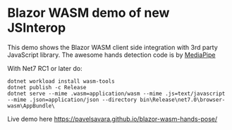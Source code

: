 # Blazor WASM demo of new JSInterop

This demo shows the Blazor WASM client side integration with 3rd party JavaScript library.
The awesome hands detection code is by [MediaPipe](https://www.mediapipe.dev/)

With Net7 RC1 or later do:
```
dotnet workload install wasm-tools
dotnet publish -c Release
dotnet serve --mime .wasm=application/wasm --mime .js=text/javascript --mime .json=application/json --directory bin\Release\net7.0\browser-wasm\AppBundle\
```

Live demo here https://pavelsavara.github.io/blazor-wasm-hands-pose/

